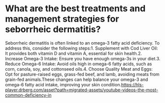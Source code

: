 # What are the best treatments and management strategies for seborrheic dermatitis?

Seborrheic dermatitis is often linked to an omega-3 fatty acid deficiency. To address this, consider the following steps:1. Supplement with Cod Liver Oil: It provides both vitamin D and vitamin A, essential for skin health.2. Increase Omega-3 Intake: Ensure you have enough omega-3s in your diet.3. Reduce Omega-6 Intake: Avoid oils high in omega-6 fatty acids, such as corn, canola, soy, and cottonseed oils.4. Choose Quality Meat and Eggs: Opt for pasture-raised eggs, grass-fed beef, and lamb, avoiding meats from grain-fed animals.These changes can help balance your omega-3 and omega-6 fatty acid intake, improving your skin condition.https://hls-player.drberg.com/asset?path=migrated-assets/youtube-videos-the-most-common-deficiency-in